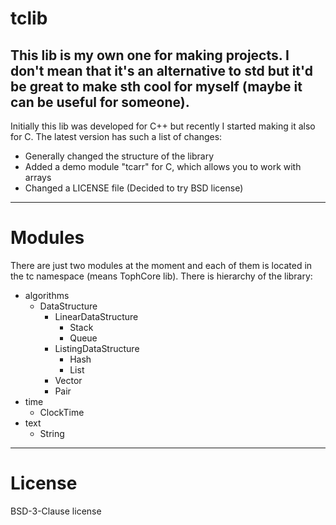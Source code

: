 # tclib

This lib is my own one for making projects. I don't mean that it's an alternative to std but it'd be great to make sth cool for myself (maybe it can be useful for someone).
---
Initially this lib was developed for C++ but recently I started making it also for C.
The latest version has such a list of changes:
+ Generally changed the structure of the library
+ Added a demo module "tcarr" for C, which allows you to work with arrays
+ Changed a LICENSE file (Decided to try BSD license)
---
# Modules
There are just two modules at the moment and each of them is located in the tc namespace (means TophCore lib). There is hierarchy of the library:
+ algorithms
  + DataStructure
    + LinearDataStructure
      + Stack
      + Queue
    + ListingDataStructure
      + Hash
      + List
    + Vector
    + Pair
+ time
  + ClockTime
+ text
  + String
---
# License
BSD-3-Clause license